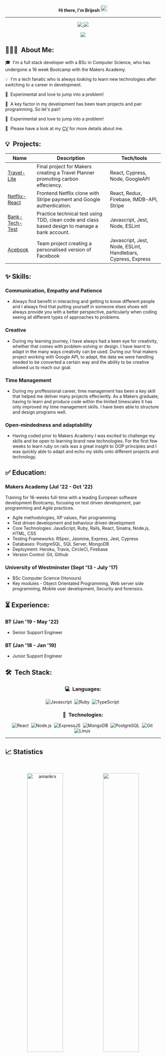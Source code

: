 <div align="center">
<b> Hi there, I'm Brijesh <img src="https://github.com/darshanr27/darshanr27/blob/master/Assets/Hi.gif" width="22px"></b>
</div>

---

<p align="center">
	<a href="https://www.linkedin.com/in/brijesh-pujara-9885166a/">
		<img src="https://img.shields.io/badge/LinkedIn-0077B5?style=for-the-badge&logo=linkedin&logoColor=white" />
	</a>
	<a href="mailto:pujara.brijesh1@gmail.com">
		<img src="https://img.shields.io/badge/Gmail-D14836?style=for-the-badge&logo=gmail&logoColor=white" />
	</a>
</p>

<p align="center">
	<img src="https://komarev.com/ghpvc/?username=brijeshpujara&color=blueviolet&style=flat-square&label=Profile+Views" />
</p>

## 👨🏻‍💻 &nbsp;About Me:

<p>🎓 &nbsp;I'm a full stack developer with a BSc in Computer Science, who has undergone a 16 week Bootcamp with the Makers Academy.</p>
<p>💡 &nbsp;I'm a tech fanatic who is always looking to learn new technologies after switching to a career in development. </p>
<p>💬 &nbsp;Experimental and love to jump into a problem!</p>
<p>🫶 &nbsp;A key factor in my development has been team projects and pair programming. So let's pair!</p>
<p>💬 &nbsp;Experimental and love to jump into a problem!</p>
<p>🧩 &nbsp;Please have a look at my <a href="https://drive.google.com/file/d/1jlji2TlIV_GtObnAeABt90jb1QAUozFO/view?usp=share_link">CV</a> for more details about me.</p>


## 💡 &nbsp;Projects:

| Name               | Description                        | Tech/tools                               |
| -------------------| ---------------------------------- | -----------------------------------------|
| [Travel-Lite](https://github.com/BrijeshPujara/Travel-lite)    | Final project for Makers creating a Travel Planner promoting carbon effeciency.           | React, Cypress, Node, GoogleAPI          |                               
| [Netflix-React](https://github.com/BrijeshPujara/Netflix-2.0-React)  | Frontend Netflix clone with Stripe payment and Google authentication.             | React, Redux, Firebase, IMDB-API, Stripe |
| [Bank-Tech-Test](https://github.com/BrijeshPujara/Bank-Tech-Test) | Practice technical test using TDD, clean code and class based design to manage a bank account.  | Javascript, Jest, Node, ESLint 
| [Acebook](https://github.com/BrijeshPujara/the-axylotls-acebook) | Team project creating a personalised version of Facebook  | Javascript, Jest, Node, ESLint, Handlebars, Cypress, Express


## ✨ **Skills:**

### Communication, Empathy and Patience
- Always find benefit in interacting and getting to know different people and I always find that putting yourself in someone elses shoes will always provide you with a better perspective, particularly when coding seeing all different types of approaches to problems.
### Creative
- During my learning journey, I have always had a keen eye for creativity, whether that comes with problem-solving or design. I have learnt to adapt in the many ways creativity can be used. During our final makers project working with Google API, to adapt, the data we were handling needed to be converted a certain way and the ability to be creative allowed us to reach our goal.
### Time Management
- During my proffessional career, time management has been a key skill that helped me deliver many projects effeciently. As a Makers graduate, having to learn and produce code within the limited timescales it has only improved my time management skills. I have been able to structure and design programs well.
### Open-mindedness and adaptability
- Having coded prior to Makers Academy I was excited to challenge my skills and be open to learning brand new technologies. For the first few weeks to  learn ruby on rails was a great insight to OOP principles and I was quickly able to adapt and echo my skills onto different projects and technology. 

## ✅ **Education:**

### Makers Academy (Jul '22 - Oct '22)
Training for 16-weeks full-time with a leading European software development Bootcamp, focusing
on test driven development, pair programming and Agile practices.
- Agile methodologies, XP values, Pair programming
- Test driven development and behaviour driven development
- Core Technologies: JavaScript, Ruby, Rails, React, Sinatra, Node.js, HTML, CSS
- Testing Frameworks: RSpec, Jasmine, Express, Jest, Cypress
- Databases: PostgreSQL, SQL Server, MongoDB
- Deployment: Heroku, Travis, CircleCI, Firebase
- Version Control: Git, Github

### University of Westminster (Sept '13 - July '17)
- BSc Computer Science (Honours)
- Key modules - Object Orientated Programming, Web server side programming, Mobile user development, Security and forensics.

## ⏳ **Experience:**
### BT (Jan '19 - May '22)
- Senior Support Engineer

### BT (Jan '18 - Jan '19)
- Junior Support Engineer
## 🛠 &nbsp;Tech Stack:

<div align="center">

### 💻 &nbsp;Languages:

![Javascript](https://img.shields.io/badge/-Javascript-05122A?style=flat&logo=javascript)&nbsp;
![Ruby](https://img.shields.io/badge/-Ruby-05122A?style=flat&logo=ruby)&nbsp;
![TypeScript](https://img.shields.io/badge/-TypeScript-05122A?style=flat&logo=typescript)&nbsp;
	



### 🚀 &nbsp;Technologies:

![React](https://img.shields.io/badge/-React-05122A?style=flat&logo=react)&nbsp;
![Node.js](https://img.shields.io/badge/-Node.js-05122A?style=flat&logo=node.js)&nbsp;
![ExpressJS](https://img.shields.io/badge/-ExpressJS-05122A?style=flat&logo=express)&nbsp;
![MongoDB](https://img.shields.io/badge/-MongoDB-05122A?style=flat&logo=mongodb)&nbsp;
![PostgreSQL](https://img.shields.io/badge/-PostgreSQL-05122A?style=flat&logo=postgresql)&nbsp;
![Git](https://img.shields.io/badge/-Git-05122A?style=flat&logo=git)&nbsp;
![Linux](https://img.shields.io/badge/-Linux-05122A?style=flat&logo=linux)&nbsp;
	
</div>

<hr />

## 📈 Statistics

<br/>
<p align="center">
  <img width="48%" src="https://github-readme-stats.vercel.app/api?username=brijeshpujara&count_private=true&theme=light&show_icons=true" alt="amankrx" />
  <img width="48%" src="https://github-readme-streak-stats.herokuapp.com/?user=brijeshpujara&theme=light&show_icons=true" />
</p>



<hr />

